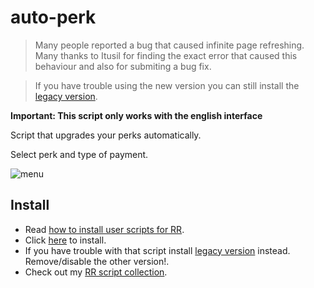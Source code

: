 # auto-perk

> Many people reported a bug that caused infinite page refreshing. Many thanks to Itusil for finding the exact error that caused this behaviour and also for submiting a bug fix.

> If you have trouble using the new version you can still install the [legacy version][rawlegacy]. 

**Important: This script only works with the english interface**
 
Script that upgrades your perks automatically.

Select perk and type of payment.

<img class="image" src="https://raw.githubusercontent.com/pbl0/auto-perk/main/perk.png" alt="menu"/>


## Install

- Read [how to install user scripts for RR][guide].
- Click [here][raw] to install.
- If you have trouble with that script install [legacy version][rawlegacy] instead. Remove/disable the other version!.
- Check out my [RR script collection][scripts].


[guide]: https://rr-tools.eu/guide

[scripts]: https://rr-tools.eu/mods

[raw]: https://github.com/pbl0/auto-perk/raw/main/auto-perk.user.js

[rawlegacy]: https://github.com/pbl0/auto-perk/raw/main/auto-perk-legacy.user.js
